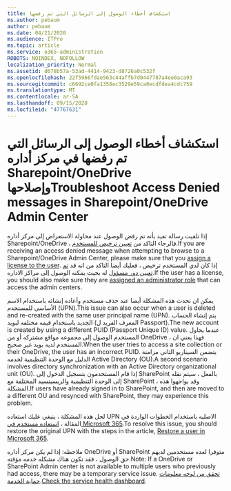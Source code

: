 ```yaml
---
title: استكشاف أخطاء الوصول إلى الرسائل التي تم رفضها
ms.author: pebaum
author: pebaum
ms.date: 04/21/2020
ms.audience: ITPro
ms.topic: article
ms.service: o365-administration
ROBOTS: NOINDEX, NOFOLLOW
localization_priority: Normal
ms.assetid: d678b57a-53ad-4414-9423-d8726a0c532f
ms.openlocfilehash: 22f5966fdae563c44affb7d0447787a4ee0aca93
ms.sourcegitcommit: c6692ce0fa1358ec3529e59ca0ecdfdea4cdc759
ms.translationtype: MT
ms.contentlocale: ar-SA
ms.lasthandoff: 09/15/2020
ms.locfileid: "47767631"
---
```

# <a name="troubleshoot-access-denied-messages-in-sharepointonedrive-admin-center"></a><span data-ttu-id="3c628-102">استكشاف أخطاء الوصول إلى الرسائل التي تم رفضها في مركز أداره Sharepoint/OneDrive وإصلاحها</span><span class="sxs-lookup"><span data-stu-id="3c628-102">Troubleshoot Access Denied messages in Sharepoint/OneDrive Admin Center</span></span>

<span data-ttu-id="3c628-103">إذا تلقيت رسالة تفيد بأنه تم رفض الوصول عند محاولة الاستعراض إلى مركز أداره Sharepoint/OneDrive ، فالرجاء التاكد من [تعيين ترخيص للمستخدم](https://docs.microsoft.com/microsoft-365/admin/add-users/add-users).</span><span class="sxs-lookup"><span data-stu-id="3c628-103">If you are receiving an access denied message when attempting to browse to a Sharepoint/OneDrive Admin Center, please make sure that you [assign a license to the user](https://docs.microsoft.com/microsoft-365/admin/add-users/add-users).</span></span> <span data-ttu-id="3c628-104">إذا كان لدي المستخدم ترخيص ، فعليك أيضا التاكد من انه قد [تم تعيين دور مسؤول](hhttps://docs.microsoft.com/microsoft-365/admin/add-users/about-admin-roles) له بحيث يمكنه الوصول إلى مراكز الاداره.</span><span class="sxs-lookup"><span data-stu-id="3c628-104">If the user has a license, you should also make sure they are [assigned an administrator role](hhttps://docs.microsoft.com/microsoft-365/admin/add-users/about-admin-roles) that can access the admin centers.</span></span>

<span data-ttu-id="3c628-105">يمكن ان تحدث هذه المشكلة أيضا عند حذف مستخدم وأعاده إنشائه باستخدام الاسم الأساسي للمستخدم (UPN).</span><span class="sxs-lookup"><span data-stu-id="3c628-105">This issue can also occur when a user is deleted and re-created with the same user principal name (UPN).</span></span> <span data-ttu-id="3c628-106">يتم إنشاء الحساب الجديد باستخدام قيمه مختلفه لبويد (المعرف الفريد ل Passport).</span><span class="sxs-lookup"><span data-stu-id="3c628-106">The new account is created by using a different PUID (Passport Unique ID) value.</span></span> <span data-ttu-id="3c628-107">عندما يحاول المستخدم الوصول إلى مجموعه مواقع مشتركه أو من OneDrive ، فهذا يعني ان المستخدم لديه بويد غير صحيح.</span><span class="sxs-lookup"><span data-stu-id="3c628-107">When the user tries to access a site collection or their OneDrive, the user has an incorrect PUID.</span></span> <span data-ttu-id="3c628-108">يتضمن السيناريو الثاني مزامنة الدليل مع الوحدة التنظيمية لخدمه Active Directory (OU).</span><span class="sxs-lookup"><span data-stu-id="3c628-108">A second scenario involves directory synchronization with an Active Directory organizational unit (OU).</span></span> <span data-ttu-id="3c628-109">إذا قام المستخدمون بتسجيل الدخول إلى SharePoint بالفعل ، سيتم نقله إلى الوحدة التنظيمية والريسينسيد المختلفة مع SharePoint ، وقد يواجهوا هذه المشكلة.</span><span class="sxs-lookup"><span data-stu-id="3c628-109">If users have already signed in to SharePoint, and then are moved to a different OU and resynced with SharePoint, they may experience this problem.</span></span>

<span data-ttu-id="3c628-110">لحل هذه المشكلة ، ينبغي عليك استعاده UPN الاصليه باستخدام الخطوات الواردة في المقالة ، [استعاده مستخدم في Microsoft 365](https://docs.microsoft.com/microsoft-365/admin/add-users/restore-user).</span><span class="sxs-lookup"><span data-stu-id="3c628-110">To resolve this issue, you should restore the original UPN with the steps in the article, [Restore a user in Microsoft 365](https://docs.microsoft.com/microsoft-365/admin/add-users/restore-user).</span></span>

<span data-ttu-id="3c628-111">ملاحظه: إذا لم يكن مركز أداره OneDrive أو SharePoint متوفرا لعده مستخدمين لديهم حق الوصول ، فقد تكون هناك مشكله خدمه مؤقته.</span><span class="sxs-lookup"><span data-stu-id="3c628-111">Note: If a OneDrive or SharePoint Admin center is not available to multiple users who previously had access, there may be a temporary service issue.</span></span>  <span data-ttu-id="3c628-112">[تحقق من لوحه معلومات حماية الخدمة](https://portal.office.com/adminportal/home#/servicehealth).</span><span class="sxs-lookup"><span data-stu-id="3c628-112">[Check the service health dashboard](https://portal.office.com/adminportal/home#/servicehealth).</span></span>


